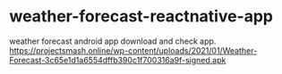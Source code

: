 # weather-forecast-reactnative-app
weather forecast android app download and check app.
https://projectsmash.online/wp-content/uploads/2021/01/Weather-Forecast-3c65e1d1a6554dffb390c1f700316a9f-signed.apk
